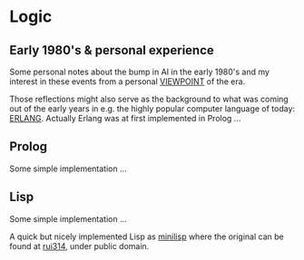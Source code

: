 # Logic

## Early 1980's & personal experience

Some personal notes about the bump in AI in the early 1980's and my interest in these
events from a personal [VIEWPOINT](/VIEWPOINT.md) of the era.

Those reflections might also serve as the background to what was coming out of the
early years in e.g. the highly popular computer language of today: [ERLANG](ERLANG.md).
Actually Erlang was at first implemented in Prolog ...

## Prolog

Some simple implementation ...

## Lisp

Some simple implementation ...

A quick but nicely implemented Lisp as [minilisp](/minilisp) where the original can be found at [rui314](https://github.com/rui314), under public domain.
